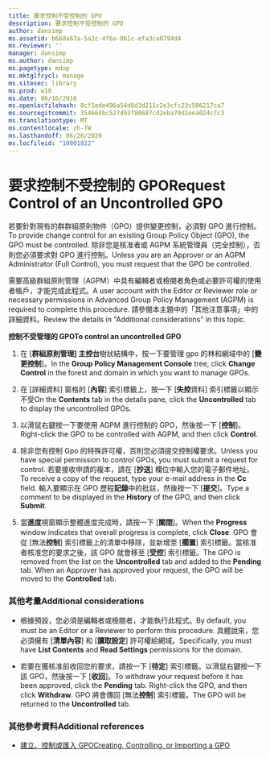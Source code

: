 ```yaml
---
title: 要求控制不受控制的 GPO
description: 要求控制不受控制的 GPO
author: dansimp
ms.assetid: b668a67a-5a2c-4f6a-8b1c-efa3ca0794d4
ms.reviewer: ''
manager: dansimp
ms.author: dansimp
ms.pagetype: mdop
ms.mktglfcycl: manage
ms.sitesec: library
ms.prod: w10
ms.date: 06/16/2016
ms.openlocfilehash: 8cf1ede496a54d6d3d211c2e3cfc23c506217ca7
ms.sourcegitcommit: 354664bc527d93f80687cd2eba70d1eea024c7c3
ms.translationtype: MT
ms.contentlocale: zh-TW
ms.lasthandoff: 06/26/2020
ms.locfileid: "10801822"
---
```

# <span data-ttu-id="6529f-103">要求控制不受控制的 GPO</span><span class="sxs-lookup"><span data-stu-id="6529f-103">Request Control of an Uncontrolled GPO</span></span>


<span data-ttu-id="6529f-104">若要針對現有的群群組原則物件（GPO）提供變更控制，必須對 GPO 進行控制。</span><span class="sxs-lookup"><span data-stu-id="6529f-104">To provide change control for an existing Group Policy Object (GPO), the GPO must be controlled.</span></span> <span data-ttu-id="6529f-105">除非您是核准者或 AGPM 系統管理員（完全控制），否則您必須要求對 GPO 進行控制。</span><span class="sxs-lookup"><span data-stu-id="6529f-105">Unless you are an Approver or an AGPM Administrator (Full Control), you must request that the GPO be controlled.</span></span>

<span data-ttu-id="6529f-106">需要高級群組原則管理（AGPM）中具有編輯者或檢閱者角色或必要許可權的使用者帳戶，才能完成此程式。</span><span class="sxs-lookup"><span data-stu-id="6529f-106">A user account with the Editor or Reviewer role or necessary permissions in Advanced Group Policy Management (AGPM) is required to complete this procedure.</span></span> <span data-ttu-id="6529f-107">請參閱本主題中的「其他注意事項」中的詳細資料。</span><span class="sxs-lookup"><span data-stu-id="6529f-107">Review the details in "Additional considerations" in this topic.</span></span>

**<span data-ttu-id="6529f-108">控制不受管理的 GPO</span><span class="sxs-lookup"><span data-stu-id="6529f-108">To control an uncontrolled GPO</span></span>**

1.  <span data-ttu-id="6529f-109">在 [**群組原則管理] 主控台**樹狀結構中，按一下要管理 gpo 的林和網域中的 [**變更控制**]。</span><span class="sxs-lookup"><span data-stu-id="6529f-109">In the **Group Policy Management Console** tree, click **Change Control** in the forest and domain in which you want to manage GPOs.</span></span>

2.  <span data-ttu-id="6529f-110">在 [詳細資料] 窗格的 [**內容**] 索引標籤上，按一下 [**失控**資料] 索引標籤以顯示不受</span><span class="sxs-lookup"><span data-stu-id="6529f-110">On the **Contents** tab in the details pane, click the **Uncontrolled** tab to display the uncontrolled GPOs.</span></span>

3.  <span data-ttu-id="6529f-111">以滑鼠右鍵按一下要使用 AGPM 進行控制的 GPO，然後按一下 [**控制**]。</span><span class="sxs-lookup"><span data-stu-id="6529f-111">Right-click the GPO to be controlled with AGPM, and then click **Control**.</span></span>

4.  <span data-ttu-id="6529f-112">除非您有控制 Gpo 的特殊許可權，否則您必須提交控制權要求。</span><span class="sxs-lookup"><span data-stu-id="6529f-112">Unless you have special permission to control GPOs, you must submit a request for control.</span></span> <span data-ttu-id="6529f-113">若要接收申請的複本，請在 [**抄送**] 欄位中輸入您的電子郵件地址。</span><span class="sxs-lookup"><span data-stu-id="6529f-113">To receive a copy of the request, type your e-mail address in the **Cc** field.</span></span> <span data-ttu-id="6529f-114">輸入要顯示在 GPO 歷程**記錄**中的批註，然後按一下 [**提交**]。</span><span class="sxs-lookup"><span data-stu-id="6529f-114">Type a comment to be displayed in the **History** of the GPO, and then click **Submit**.</span></span>

5.  <span data-ttu-id="6529f-115">當**進度**視窗顯示整體進度完成時，請按一下 [**關閉**]。</span><span class="sxs-lookup"><span data-stu-id="6529f-115">When the **Progress** window indicates that overall progress is complete, click **Close**.</span></span> <span data-ttu-id="6529f-116">GPO 會從 [無法**控制**] 索引標籤上的清單中移除，並新增至 [**擱置**] 索引標籤。當核准者核准您的要求之後，該 GPO 就會移至 [**受控**] 索引標籤。</span><span class="sxs-lookup"><span data-stu-id="6529f-116">The GPO is removed from the list on the **Uncontrolled** tab and added to the **Pending** tab. When an Approver has approved your request, the GPO will be moved to the **Controlled** tab.</span></span>

### <span data-ttu-id="6529f-117">其他考量</span><span class="sxs-lookup"><span data-stu-id="6529f-117">Additional considerations</span></span>

-   <span data-ttu-id="6529f-118">根據預設，您必須是編輯者或檢閱者，才能執行此程式。</span><span class="sxs-lookup"><span data-stu-id="6529f-118">By default, you must be an Editor or a Reviewer to perform this procedure.</span></span> <span data-ttu-id="6529f-119">具體說來，您必須擁有 [**清單內容**] 和 [**讀取設定**] 許可權給網域。</span><span class="sxs-lookup"><span data-stu-id="6529f-119">Specifically, you must have **List Contents** and **Read Settings** permissions for the domain.</span></span>

-   <span data-ttu-id="6529f-120">若要在獲核准前收回您的要求，請按一下 [**待定**] 索引標籤。以滑鼠右鍵按一下該 GPO，然後按一下 [**收回**]。</span><span class="sxs-lookup"><span data-stu-id="6529f-120">To withdraw your request before it has been approved, click the **Pending** tab. Right-click the GPO, and then click **Withdraw**.</span></span> <span data-ttu-id="6529f-121">GPO 將會傳回 [無法**控制**] 索引標籤。</span><span class="sxs-lookup"><span data-stu-id="6529f-121">The GPO will be returned to the **Uncontrolled** tab.</span></span>

### <span data-ttu-id="6529f-122">其他參考資料</span><span class="sxs-lookup"><span data-stu-id="6529f-122">Additional references</span></span>

-   [<span data-ttu-id="6529f-123">建立、控制或匯入 GPO</span><span class="sxs-lookup"><span data-stu-id="6529f-123">Creating, Controlling, or Importing a GPO</span></span>](creating-controlling-or-importing-a-gpo-agpm30ops.md)

 

 





